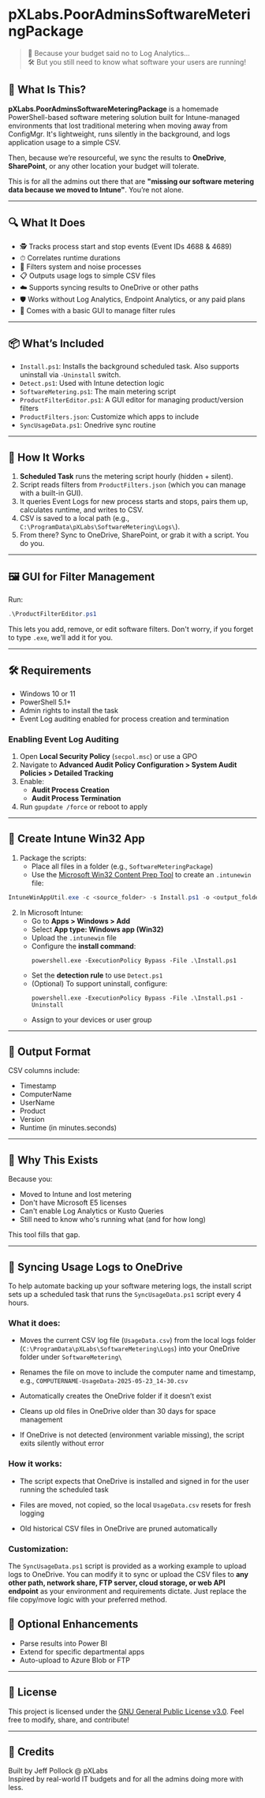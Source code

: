 # pXLabs.PoorAdminsSoftwareMeteringPackage

> 💸 Because your budget said no to Log Analytics...\
> 🛠️ But you still need to know what software your users are running!

## 🧐 What Is This?

**pXLabs.PoorAdminsSoftwareMeteringPackage** is a homemade PowerShell-based software metering solution built for Intune-managed environments that lost traditional metering when moving away from ConfigMgr. It's lightweight, runs silently in the background, and logs application usage to a simple CSV.

Then, because we’re resourceful, we sync the results to **OneDrive**, **SharePoint**, or any other location your budget will tolerate.

This is for all the admins out there that are **"missing our software metering data because we moved to Intune"**. You’re not alone.

---

## 🔍 What It Does

- 🕵️ Tracks process start and stop events (Event IDs 4688 & 4689)
- ⏱ Correlates runtime durations
- 🫼 Filters system and noise processes
- 📋 Outputs usage logs to simple CSV files
- ☁️ Supports syncing results to OneDrive or other paths
- 🛡 Works without Log Analytics, Endpoint Analytics, or any paid plans
- 🧰 Comes with a basic GUI to manage filter rules

---

## 📦 What’s Included

- `Install.ps1`: Installs the background scheduled task. Also supports uninstall via `-Uninstall` switch.
- `Detect.ps1`: Used with Intune detection logic
- `SoftwareMetering.ps1`: The main metering script
- `ProductFilterEditor.ps1`: A GUI editor for managing product/version filters
- `ProductFilters.json`: Customize which apps to include
- `SyncUsageData.ps1`: Onedrive sync routine

---

## 🚀 How It Works

1. **Scheduled Task** runs the metering script hourly (hidden + silent).
2. Script reads filters from `ProductFilters.json` (which you can manage with a built-in GUI).
3. It queries Event Logs for new process starts and stops, pairs them up, calculates runtime, and writes to CSV.
4. CSV is saved to a local path (e.g., `C:\ProgramData\pXLabs\SoftwareMetering\Logs\`).
5. From there? Sync to OneDrive, SharePoint, or grab it with a script. You do you.

---

## 🖼 GUI for Filter Management

Run:

```powershell
.\ProductFilterEditor.ps1
```

This lets you add, remove, or edit software filters. Don't worry, if you forget to type `.exe`, we’ll add it for you.

---

## 🛠 Requirements

- Windows 10 or 11
- PowerShell 5.1+
- Admin rights to install the task
- Event Log auditing enabled for process creation and termination

### Enabling Event Log Auditing

1. Open **Local Security Policy** (`secpol.msc`) or use a GPO
2. Navigate to **Advanced Audit Policy Configuration > System Audit Policies > Detailed Tracking**
3. Enable:
   - **Audit Process Creation**
   - **Audit Process Termination**
4. Run `gpupdate /force` or reboot to apply

---

## 🚡 Create Intune Win32 App

1. Package the scripts:
   - Place all files in a folder (e.g., `SoftwareMeteringPackage`)
   - Use the [Microsoft Win32 Content Prep Tool](https://learn.microsoft.com/en-us/mem/intune/apps/apps-win32-app-management) to create an `.intunewin` file:

```powershell
IntuneWinAppUtil.exe -c <source_folder> -s Install.ps1 -o <output_folder>
```

2. In Microsoft Intune:
   - Go to **Apps > Windows > Add**
   - Select **App type: Windows app (Win32)**
   - Upload the `.intunewin` file
   - Configure the **install command**:
     ```
     powershell.exe -ExecutionPolicy Bypass -File .\Install.ps1
     ```
   - Set the **detection rule** to use `Detect.ps1`
   - (Optional) To support uninstall, configure:
     ```
     powershell.exe -ExecutionPolicy Bypass -File .\Install.ps1 -Uninstall
     ```
   - Assign to your devices or user group

---

## 📅 Output Format

CSV columns include:

- Timestamp
- ComputerName
- UserName
- Product
- Version
- Runtime (in minutes.seconds)

---

## 🤔 Why This Exists

Because you:

- Moved to Intune and lost metering
- Don't have Microsoft E5 licenses
- Can't enable Log Analytics or Kusto Queries
- Still need to know who's running what (and for how long)

This tool fills that gap.

---
## 🔄 Syncing Usage Logs to OneDrive
To help automate backing up your software metering logs, the install script sets up a scheduled task that runs the `SyncUsageData.ps1` script every 4 hours.

### What it does:

- Moves the current CSV log file (`UsageData.csv`) from the local logs folder (`C:\ProgramData\pXLabs\SoftwareMetering\Logs`) into your OneDrive folder under `SoftwareMetering\`

- Renames the file on move to include the computer name and timestamp, e.g., `COMPUTERNAME-UsageData-2025-05-23_14-30.csv`

- Automatically creates the OneDrive folder if it doesn’t exist

- Cleans up old files in OneDrive older than 30 days for space management

- If OneDrive is not detected (environment variable missing), the script exits silently without error

### How it works:

- The script expects that OneDrive is installed and signed in for the user running the scheduled task

- Files are moved, not copied, so the local `UsageData.csv` resets for fresh logging

- Old historical CSV files in OneDrive are pruned automatically

### Customization:
The `SyncUsageData.ps1` script is provided as a working example to upload logs to OneDrive. You can modify it to sync or upload the CSV files to **any other path, network share, FTP server, cloud storage, or web API endpoint** as your environment and requirements dictate. Just replace the file copy/move logic with your preferred method.



## 📡 Optional Enhancements

- Parse results into Power BI
- Extend for specific departmental apps
- Auto-upload to Azure Blob or FTP

---

## 📄 License

This project is licensed under the [GNU General Public License v3.0](https://www.gnu.org/licenses/gpl-3.0.html). Feel free to modify, share, and contribute!

---

## 🙏 Credits

Built by Jeff Pollock @ pXLabs\
Inspired by real-world IT budgets and for all the admins doing more with less.